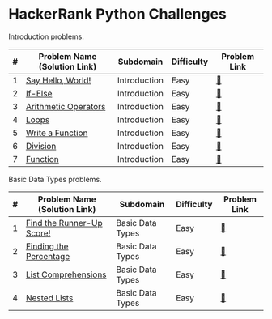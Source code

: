 # HackerRank Python Challenges

Introduction problems.

| # | Problem Name (Solution Link)                                | Subdomain    | Difficulty | Problem Link                                                         |
| - | ----------------------------------------------------------- | ------------ | ---------- | -------------------------------------------------------------------- |
| 1 | [Say Hello, World!](./introduction_1_sayHelloWorld.py)         | Introduction | Easy       | [🔗](https://www.hackerrank.com/challenges/py-hello-world)              |
| 2 | [If-Else](./introduction_2_if_else.py)                         | Introduction | Easy       | [🔗](https://www.hackerrank.com/challenges/py-if-else)                  |
| 3 | [Arithmetic Operators](./introduction_3_arimetic_operators.py) | Introduction | Easy       | [🔗](https://www.hackerrank.com/challenges/python-arithmetic-operators) |
| 4 | [Loops](./introduction_4_Loops.py)                             | Introduction | Easy       | [🔗](https://www.hackerrank.com/challenges/python-loops)                |
| 5 | [Write a Function](./introduction_5_writeAFunction.py)         | Introduction | Easy       | [🔗](https://www.hackerrank.com/challenges/write-a-function)            |
| 6 | [Division](./introduction_6_Division.py)                       | Introduction | Easy       | [🔗](https://www.hackerrank.com/challenges/python-division)             |
| 7 | [Function](./introduction_7_function.py)                       | Introduction | Easy       | [🔗](https://www.hackerrank.com/challenges/python-function)             |

Basic Data Types problems.

| # | Problem Name (Solution Link)                           | Subdomain        | Difficulty | Problem Link                                                                  |
| - | ------------------------------------------------------ | ---------------- | ---------- | ----------------------------------------------------------------------------- |
| 1 | [Find the Runner-Up Score!](./nnd_the_runner_up_score.py) | Basic Data Types | Easy       | [🔗](https://www.hackerrank.com/challenges/find-second-maximum-number-in-a-list) |
| 2 | [Finding the Percentage](./nding_the_percentage.py)       | Basic Data Types | Easy       | [🔗](https://www.hackerrank.com/challenges/finding-the-percentage)               |
| 3 | [List Comprehensions](./list_comprehension.py)            | Basic Data Types | Easy       | [🔗](https://www.hackerrank.com/challenges/list-comprehensions)                  |
| 4 | [Nested Lists](./nested_lists.py)                         | Basic Data Types | Easy       | [🔗](https://www.hackerrank.com/challenges/nested-list)                          |
